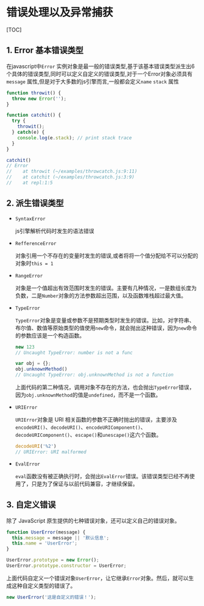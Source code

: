 # 错误处理以及异常捕获

[TOC]

## 1. Error 基本错误类型

在javascript中`Error` 实例对象是最一般的错误类型,基于该基本错误类型派生出6个具体的错误类型,同时可以定义自定义的错误类型,对于一个Error对象必须具有`message` 属性,但是对于大多数的js引擎而言,一般都会定义`name` `stack` 属性

```javascript
function throwit() {
  throw new Error('');
}

function catchit() {
  try {
    throwit();
  } catch(e) {
    console.log(e.stack); // print stack trace
  }
}

catchit()
// Error
//    at throwit (~/examples/throwcatch.js:9:11)
//    at catchit (~/examples/throwcatch.js:3:9)
//    at repl:1:5
```

## 2. 派生错误类型

+ `SyntaxError` 

  js引擎解析代码时发生的语法错误

+ `RefferenceError`

  对象引用一个不存在的变量时发生的错误,或者将将一个值分配给不可以分配的对象时`this = 1`

+ `RangeError`

  对象是一个值超出有效范围时发生的错误。主要有几种情况，一是数组长度为负数，二是`Number`对象的方法参数超出范围，以及函数堆栈超过最大值。

+ `TypeError`

  `TypeError`对象是变量或参数不是预期类型时发生的错误。比如，对字符串、布尔值、数值等原始类型的值使用`new`命令，就会抛出这种错误，因为`new`命令的参数应该是一个构造函数。

  ```javascript
  new 123
  // Uncaught TypeError: number is not a func
  
  var obj = {};
  obj.unknownMethod()
  // Uncaught TypeError: obj.unknownMethod is not a function
  ```

  上面代码的第二种情况，调用对象不存在的方法，也会抛出`TypeError`错误，因为`obj.unknownMethod`的值是`undefined`，而不是一个函数。

+ `URIError`

  `URIError`对象是 URI 相关函数的参数不正确时抛出的错误，主要涉及`encodeURI()`、`decodeURI()`、`encodeURIComponent()`、`decodeURIComponent()`、`escape()`和`unescape()`这六个函数。

  ```javascript
  decodeURI('%2')
  // URIError: URI malformed
  ```

+ `EvalError`

  `eval`函数没有被正确执行时，会抛出`EvalError`错误。该错误类型已经不再使用了，只是为了保证与以前代码兼容，才继续保留。

## 3. 自定义错误

除了 JavaScript 原生提供的七种错误对象，还可以定义自己的错误对象。

```javascript
function UserError(message) {
  this.message = message || '默认信息';
  this.name = 'UserError';
}

UserError.prototype = new Error();
UserError.prototype.constructor = UserError;
```

上面代码自定义一个错误对象`UserError`，让它继承`Error`对象。然后，就可以生成这种自定义类型的错误了。

```javascript
new UserError('这是自定义的错误！');
```

 